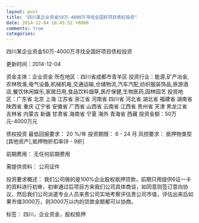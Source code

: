 ```yaml
---
layout: post
title: "四川某企业资金50万-4000万寻找全国好项目债权投资"
date: 2014-12-04 18:45:52 +0800
comments: true
categories: 
---
```

四川某企业资金50万-4000万寻找全国好项目债权投资



更新时间：2014-12-04

资金主体：企业资金
所在地区：四川省成都市青羊区
投资行业：能源,矿产冶金,农林牧渔,电气设备,机械机电,交通运输,仓储物流,汽车汽配,纺织服装饰品,旅游酒店,餐饮休闲娱乐,家居日用,食品饮料烟草,医疗保健,生物医药,园林园艺
投资地区：广东省 北京 上海 江苏省 浙江省 河南省 四川省 河北省 湖北省 福建省 湖南省 陕西省 重庆 辽宁省 安徽省 广西省 山西省 云南省 江西省 贵州省 天津 黑龙江省 吉林省 内蒙古 新疆 甘肃省 海南省 宁夏 海外 青海省 西藏
投资金额：50万元-4000万元

债权投资
最低回报要求：
                            20 %/年
                                                                                投资期限：
                            6 - 24 月
                                                                                                                                        风控要求：
                            抵押物类型[其他资产],抵押物折扣率[8 - 9折]

前期费用：
无任何前期费用

需提供资料：
公司证件

投资要求概述：
我们公司做的是100%企业股权抵押贷款，前期只用提供6证一卡的资料进行初审，初审通过后项目方来我们公司具体商谈，如同意则签订意向协议，然后我们公司派遣专业人员来贵公司实地考察评估贵公司市值，评估出来后如果市值3000万，则3000万以内的贷款金额都可以协商。

标签：
四川，企业资金，股权抵押

